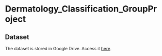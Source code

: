 # Dermatology_Classification_GroupProject
## Dataset
The dataset is stored in Google Drive. Access it [here](https://drive.google.com/drive/folders/1pL_OYk3_VGiLSfP7mCrFie1uGeN8B42w?usp=sharing).

